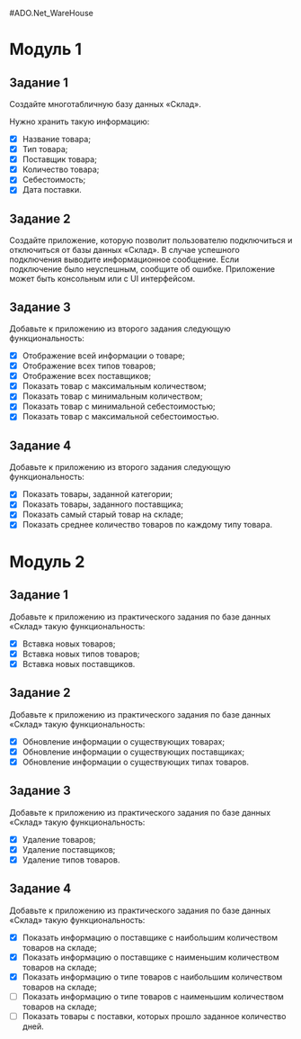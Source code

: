 ﻿#ADO.Net_WareHouse

# Модуль 1
## Задание 1
Создайте  многотабличную  базу  данных  «Склад».

Нужно хранить такую информацию:
- [x] Название товара;
- [x] Тип товара;
- [x] Поставщик товара;
- [x] Количество товара;
- [x] Себестоимость;
- [x] Дата поставки.

## Задание 2
Создайте приложение, которую позволит пользователю подключиться и отключиться от базы данных «Склад».
В случае успешного подключения выводите информационное сообщение.
Если подключение было неуспешным, сообщите об ошибке.
Приложение может быть консольным или с UI интерфейсом.

## Задание 3

Добавьте к приложению из второго задания следующую функциональность:
- [x] Отображение всей информации о товаре;
- [x] Отображение всех типов товаров;
- [x] Отображение всех поставщиков;
- [x] Показать товар с максимальным количеством;
- [x] Показать товар с минимальным количеством;
- [x] Показать товар с минимальной себестоимостью;
- [x] Показать товар с максимальной себестоимостью.

## Задание 4
Добавьте к приложению из второго задания следующую функциональность:
- [x] Показать товары, заданной категории;
- [x] Показать товары, заданного поставщика;
- [x] Показать самый старый товар на складе;
- [x] Показать среднее количество товаров по каждому типу товара.

# Модуль 2
## Задание 1
Добавьте к приложению из практического задания по базе данных «Склад» такую функциональность:
- [x] Вставка новых товаров;
- [x] Вставка новых типов товаров;
- [x] Вставка новых поставщиков.
 
## Задание 2
Добавьте к приложению из практического задания по базе данных «Склад» такую функциональность:
- [x] Обновление информации о существующих товарах;
- [x] Обновление информации о существующих поставщиках;
- [x] Обновление информации о существующих типах товаров.

## Задание 3
Добавьте к приложению из практического задания по базе данных «Склад» такую функциональность:
- [x] Удаление товаров;
- [x] Удаление поставщиков;
- [x] Удаление типов товаров.

## Задание 4
Добавьте к приложению из практического задания по базе данных «Склад» такую функциональность:
- [x] Показать информацию о поставщике с наибольшим количеством товаров на складе;
- [x] Показать информацию о поставщике с наименьшим количеством товаров на складе;
- [x] Показать информацию о типе товаров с наибольшим количеством товаров на складе;
- [ ] Показать информацию о типе товаров с наименьшим количеством товаров на складе;
- [ ] Показать товары с поставки, которых прошло заданное количество дней.